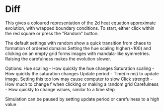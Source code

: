 # Diff
This gives a coloured representation of the 2d heat equation approximate evolution, with wrapped boundary conditions. To start, either click within the red square or press the "Random" button. 


The default settings with random show a quick transition from chaos to formation of ordered domains.Setting the hue scaling higher(~100) and clicking on an empty grid forms images with mandala-like symmetries. Raising the carefulness makes the evolution slower.

Options:
Hue scaling - How quickly the hue changes
Saturation scaling - How quickly the saturation changes
Update period - Time(in ms) to update image. Setting this too low may cause computer to slow
Click strength - How much to change f when clicking or making a random grid
Carefulness - How quickly to change values, similar to a time step

Simulation can be paused by setting update period or carefulness to a high value
